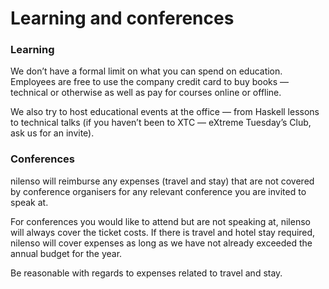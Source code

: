 # Learning and conferences

### Learning

We don’t have a formal limit on what you can spend on education. Employees are free to use the company credit card to buy books — technical or otherwise as well as pay for courses online or offline. 

We also try to host educational events at the office — from Haskell lessons to technical talks (if you haven’t been to XTC — eXtreme Tuesday’s Club, ask us for an invite).

### Conferences

nilenso will reimburse any expenses (travel and stay) that are not covered by conference organisers for any relevant conference you are invited to speak at. 

For conferences you would like to attend but are not speaking at, nilenso will always cover the ticket costs. If there is travel and hotel stay required, nilenso will cover expenses as long as we have not already exceeded the annual budget for the year.

Be reasonable with regards to expenses related to travel and stay.
